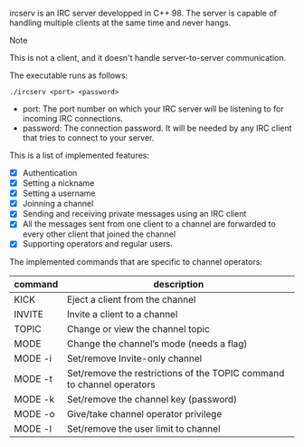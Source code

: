 ircserv is an IRC server developped in C++ 98. The server is capable of handling multiple clients at the same time and never hangs.

> [!NOTE]
> This is not a client, and it doesn't handle server-to-server communication.

The executable runs as follows:
```
./ircserv <port> <password>
```
* port: The port number on which your IRC server will be listening to for incoming IRC connections.
* password: The connection password. It will be needed by any IRC client that tries to connect to your server.

This is a list of implemented features:

- [x] Authentication
- [x] Setting a nickname
- [x] Setting a username
- [x] Joinning a channel
- [x] Sending and receiving private messages using an IRC client
- [x] All the messages sent from one client to a channel are forwarded to every other client that joined the channel
- [x] Supporting operators and regular users.

The implemented commands that are specific to channel operators:

command | description
--------|------------
KICK | Eject a client from the channel
INVITE | Invite a client to a channel
TOPIC | Change or view the channel topic
MODE | Change the channel’s mode (needs a flag)
MODE -i | Set/remove Invite-only channel
MODE -t | Set/remove the restrictions of the TOPIC command to channel operators
MODE -k | Set/remove the channel key (password)
MODE -o | Give/take channel operator privilege
MODE -l | Set/remove the user limit to channel
